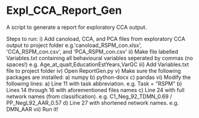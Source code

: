 # Expl_CCA_Report_Gen
A script to generate a report for exploratory CCA output.

Steps to run:
i) Add canoload, CCA, and PCA files from exploratory CCA output to project folder
    e.g.'canoload_RSPM_con.xlsx', 'CCA_RSPM_con.csv', and 'PCA_RSPM_con.csv'
ii) Make file labelled Variables.txt containing all behavioural variables seperated by commas (no spaces!)
    e.g. Age_at_qualt,EducationEstYears,VarGC
iii) Add Variables.txt file to project folder
iv) Open ReportGen.py
v) Make sure the following packages are installed:
  a) numpy
  b) python-docx
  c) pandas
vi) Modify the following lines:
  a) Line 11 with task abbreviation. e.g. Task = "RSPM"
  b) Lines 14 through 16 with aforementioned files names
  c) Line 24 with full network names (from classification). e.g. C1_Neg_92_TDMN_0.69 / PP_NegL92_AAR_0.57
  d) Line 27 with shortened network names. e.g. DMN_AAR
vii) Run it!
